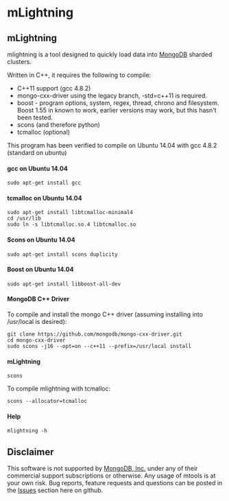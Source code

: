 # mLightning

mLightning
----------

mlightning is a tool designed to quickly load data into [MongoDB](http://www.mongodb.org) sharded clusters.

Written in C++, it requires the following to compile:
* C++11 support (gcc 4.8.2)
* mongo-cxx-driver using the legacy branch, -std=c++11 is required.
* boost - program options, system, regex, thread, chrono and filesystem.  Boost 1.55 in known to work, earlier versions may work, but this hasn't been tested.
* scons (and therefore python)
* tcmalloc (optional)

This program has been verified to compile on Ubuntu 14.04 with gcc 4.8.2 (standard on ubuntu)

#### gcc on Ubuntu 14.04
	sudo apt-get install gcc

#### tcmalloc on Ubuntu 14.04
	sudo apt-get install libtcmalloc-minimal4
	cd /usr/lib
	sudo ln -s libtcmalloc.so.4 libtcmalloc.so

#### Scons on Ubuntu 14.04
	sudo apt-get install scons duplicity

#### Boost on Ubuntu 14.04
	sudo apt-get install libboost-all-dev

#### MongoDB C++ Driver
To compile and install the mongo C++ driver (assuming installing into /usr/local is desired):

	git clone https://github.com/mongodb/mongo-cxx-driver.git
	cd mongo-cxx-driver
	sudo scons -j16 --opt=on --c++11 --prefix=/usr/local install

#### mLightning
	scons
	
To compile mlightning with tcmalloc:

	scons --allocator=tcmalloc

#### Help
	mlightning -h


Disclaimer
----------

This software is not supported by [MongoDB, Inc.](http://www.mongodb.com) under any of their commercial support subscriptions or otherwise. Any usage of mtools is at your own risk. 
Bug reports, feature requests and questions can be posted in the [Issues](https://github.com/lissom/mlightning/issues?state=open) section here on github. 

